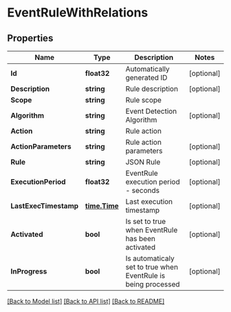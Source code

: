 # EventRuleWithRelations

## Properties

Name | Type | Description | Notes
------------ | ------------- | ------------- | -------------
**Id** | **float32** | Automatically generated ID | [optional] 
**Description** | **string** | Rule description | [optional] 
**Scope** | **string** | Rule scope | 
**Algorithm** | **string** | Event Detection Algorithm | [optional] 
**Action** | **string** | Rule action | 
**ActionParameters** | **string** | Rule action parameters | [optional] 
**Rule** | **string** | JSON Rule | [optional] 
**ExecutionPeriod** | **float32** | EventRule execution period - seconds | [optional] 
**LastExecTimestamp** | [**time.Time**](time.Time.md) | Last execution timestamp | [optional] 
**Activated** | **bool** | Is set to true when EventRule has been activated | [optional] 
**InProgress** | **bool** | Is automaticaly set to true when EventRule is being processed | [optional] 

[[Back to Model list]](../README.md#documentation-for-models) [[Back to API list]](../README.md#documentation-for-api-endpoints) [[Back to README]](../README.md)


